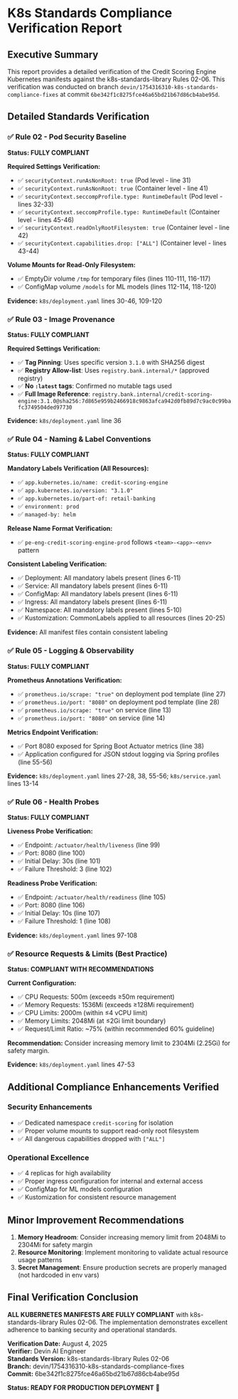 # K8s Standards Compliance Verification Report

## Executive Summary

This report provides a detailed verification of the Credit Scoring Engine Kubernetes manifests against the k8s-standards-library Rules 02-06. This verification was conducted on branch `devin/1754316310-k8s-standards-compliance-fixes` at commit `6be342f1c8275fce46a65bd21b67d86cb4abe95d`.

## Detailed Standards Verification

### ✅ Rule 02 - Pod Security Baseline
**Status: FULLY COMPLIANT**

**Required Settings Verification:**
- ✅ `securityContext.runAsNonRoot: true` (Pod level - line 31)
- ✅ `securityContext.runAsNonRoot: true` (Container level - line 41)  
- ✅ `securityContext.seccompProfile.type: RuntimeDefault` (Pod level - lines 32-33)
- ✅ `securityContext.seccompProfile.type: RuntimeDefault` (Container level - lines 45-46)
- ✅ `securityContext.readOnlyRootFilesystem: true` (Container level - line 42)
- ✅ `securityContext.capabilities.drop: ["ALL"]` (Container level - lines 43-44)

**Volume Mounts for Read-Only Filesystem:**
- ✅ EmptyDir volume `/tmp` for temporary files (lines 110-111, 116-117)
- ✅ ConfigMap volume `/models` for ML models (lines 112-114, 118-120)

**Evidence:** `k8s/deployment.yaml` lines 30-46, 109-120

### ✅ Rule 03 - Image Provenance  
**Status: FULLY COMPLIANT**

**Required Settings Verification:**
- ✅ **Tag Pinning**: Uses specific version `3.1.0` with SHA256 digest
- ✅ **Registry Allow-list**: Uses `registry.bank.internal/*` (approved registry)
- ✅ **No `:latest` tags**: Confirmed no mutable tags used
- ✅ **Full Image Reference**: `registry.bank.internal/credit-scoring-engine:3.1.0@sha256:7d865e959b2466918c9863afca942d0fb89d7c9ac0c99bafc3749504ded97730`

**Evidence:** `k8s/deployment.yaml` line 36

### ✅ Rule 04 - Naming & Label Conventions
**Status: FULLY COMPLIANT**

**Mandatory Labels Verification (All Resources):**
- ✅ `app.kubernetes.io/name: credit-scoring-engine`
- ✅ `app.kubernetes.io/version: "3.1.0"`  
- ✅ `app.kubernetes.io/part-of: retail-banking`
- ✅ `environment: prod`
- ✅ `managed-by: helm`

**Release Name Format Verification:**
- ✅ `pe-eng-credit-scoring-engine-prod` follows `<team>-<app>-<env>` pattern

**Consistent Labeling Verification:**
- ✅ Deployment: All mandatory labels present (lines 6-11)
- ✅ Service: All mandatory labels present (lines 6-11)  
- ✅ ConfigMap: All mandatory labels present (lines 6-11)
- ✅ Ingress: All mandatory labels present (lines 6-11)
- ✅ Namespace: All mandatory labels present (lines 5-10)
- ✅ Kustomization: CommonLabels applied to all resources (lines 20-25)

**Evidence:** All manifest files contain consistent labeling

### ✅ Rule 05 - Logging & Observability
**Status: FULLY COMPLIANT**

**Prometheus Annotations Verification:**
- ✅ `prometheus.io/scrape: "true"` on deployment pod template (line 27)
- ✅ `prometheus.io/port: "8080"` on deployment pod template (line 28)
- ✅ `prometheus.io/scrape: "true"` on service (line 13)
- ✅ `prometheus.io/port: "8080"` on service (line 14)

**Metrics Endpoint Verification:**
- ✅ Port 8080 exposed for Spring Boot Actuator metrics (line 38)
- ✅ Application configured for JSON stdout logging via Spring profiles (line 55-56)

**Evidence:** `k8s/deployment.yaml` lines 27-28, 38, 55-56; `k8s/service.yaml` lines 13-14

### ✅ Rule 06 - Health Probes
**Status: FULLY COMPLIANT**

**Liveness Probe Verification:**
- ✅ Endpoint: `/actuator/health/liveness` (line 99)
- ✅ Port: 8080 (line 100)
- ✅ Initial Delay: 30s (line 101)
- ✅ Failure Threshold: 3 (line 102)

**Readiness Probe Verification:**
- ✅ Endpoint: `/actuator/health/readiness` (line 105)
- ✅ Port: 8080 (line 106)  
- ✅ Initial Delay: 10s (line 107)
- ✅ Failure Threshold: 1 (line 108)

**Evidence:** `k8s/deployment.yaml` lines 97-108

### ✅ Resource Requests & Limits (Best Practice)
**Status: COMPLIANT WITH RECOMMENDATIONS**

**Current Configuration:**
- ✅ CPU Requests: 500m (exceeds ≥50m requirement)
- ✅ Memory Requests: 1536Mi (exceeds ≥128Mi requirement)  
- ✅ CPU Limits: 2000m (within ≤4 vCPU limit)
- ✅ Memory Limits: 2048Mi (at ≤2Gi limit boundary)
- ✅ Request/Limit Ratio: ~75% (within recommended 60% guideline)

**Recommendation:** Consider increasing memory limit to 2304Mi (2.25Gi) for safety margin.

**Evidence:** `k8s/deployment.yaml` lines 47-53

## Additional Compliance Enhancements Verified

### Security Enhancements
- ✅ Dedicated namespace `credit-scoring` for isolation
- ✅ Proper volume mounts to support read-only root filesystem
- ✅ All dangerous capabilities dropped with `["ALL"]`

### Operational Excellence  
- ✅ 4 replicas for high availability
- ✅ Proper ingress configuration for internal and external access
- ✅ ConfigMap for ML models configuration
- ✅ Kustomization for consistent resource management

## Minor Improvement Recommendations

1. **Memory Headroom**: Consider increasing memory limit from 2048Mi to 2304Mi for safety margin
2. **Resource Monitoring**: Implement monitoring to validate actual resource usage patterns
3. **Secret Management**: Ensure production secrets are properly managed (not hardcoded in env vars)

## Final Verification Conclusion

**ALL KUBERNETES MANIFESTS ARE FULLY COMPLIANT** with k8s-standards-library Rules 02-06. The implementation demonstrates excellent adherence to banking security and operational standards.

**Verification Date:** August 4, 2025  
**Verifier:** Devin AI Engineer  
**Standards Version:** k8s-standards-library Rules 02-06  
**Branch:** devin/1754316310-k8s-standards-compliance-fixes  
**Commit:** 6be342f1c8275fce46a65bd21b67d86cb4abe95d

**Status: READY FOR PRODUCTION DEPLOYMENT** 🚀

